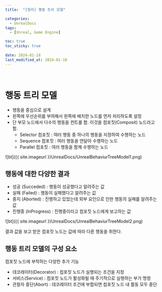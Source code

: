 ```yaml
---
title:  "[정리] 행동 트리 모델"

categories:
  - UnrealDocs
tags:
  - [Unreal, Game Engine]

toc: true
toc_sticky: true
 
date: 2024-01-18
last_modified_at: 2024-01-18
---
```


<br>

# 행동 트리 모델

- 행동을 중심으로 설계
- 왼쪽에 우선순위를 부여해서 왼쪽에 배치한 노드를 먼저 처리하도록 설정
- 단 부모 노드에서 다수의 행동을 컨트롤 함. 이것을 컴포짓(Composit) 노드라고 함.
  - Selector 컴포짓 : 여러 행동 중 하나의 행동을 지정하여 수행하는 노드
  - Sequence 컴포짓 : 여러 행동을 연달아 수행하는 노드
  - Parallel 컴포짓 : 여러 행동을 함께 수행하는 노드

![bt]({{ site.imageurl }}UnrealDocs/UnrealBehaviurTreeModel1.png)  



## 행동에 대한 다양한 결과

- 성공 (Succeded) : 행동이 성공했다고 알려주는 값
- 실패 (Failed) : 행동이 실패했다고 알려주는 값
- 중지 (Aborted) : 진행하고 있었는데 외부 요인으로 인한 행동의 실패를 알려주는 값
- 진행중 (InProgress) : 진행중이라고 컴포짓 노드에게 보고하는 값

![bt]({{ site.imageurl }}UnrealDocs/UnrealBehaviurTreeModel2.png)  


결과 값을 보고 받은 컴포짓 노드는 값에 따라 다른 행동을 취한다.  



## 행동 트리 모델의 구성 요소

컴포짓 노드에 부착하는 다양한 추가 기능  

- 데코레이터(Decorator) : 컴포짓 노드가 실행되는 조건을 지정
- 서비스(Service) : 컴포짓 노드가 활성화될 때 주기적으로 실행하는 부가 명령
- 관찰자 중단(Abort) : 데코레이터 조건에 부합되면 컴포짓 노드 내 활동 모두 중단

